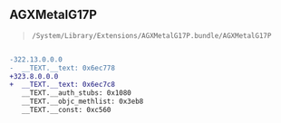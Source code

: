 ## AGXMetalG17P

> `/System/Library/Extensions/AGXMetalG17P.bundle/AGXMetalG17P`

```diff

-322.13.0.0.0
-  __TEXT.__text: 0x6ec778
+323.8.0.0.0
+  __TEXT.__text: 0x6ec7c8
   __TEXT.__auth_stubs: 0x1080
   __TEXT.__objc_methlist: 0x3eb8
   __TEXT.__const: 0xc560

```
